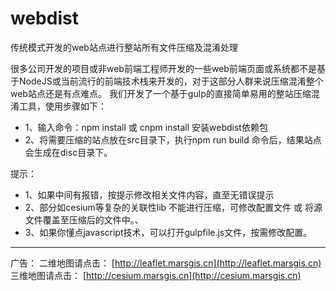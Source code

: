 # webdist
传统模式开发的web站点进行整站所有文件压缩及混淆处理

很多公司开发的项目或非web前端工程师开发的一些web前端页面或系统都不是基于NodeJS或当前流行的前端技术栈来开发的，对于这部分人群来说压缩混淆整个web站点还是有点难点。
我们开发了一个基于gulp的直接简单易用的整站压缩混淆工具，使用步骤如下：

- 1、输入命令：npm install 或 cnpm install   安装webdist依赖包
- 2、将需要压缩的站点放在src目录下，执行npm  run  build 命令后，结果站点会生成在disc目录下。

提示：
- 1、如果中间有报错，按提示修改相关文件内容，直至无错误提示
- 2、部分如cesium等复杂的关联性lib 不能进行压缩，可修改配置文件 或 将源文件覆盖至压缩后的文件中。、
- 3、如果你懂点javascript技术，可以打开gulpfile.js文件，按需修改配置。



---------------------------
广告：
二维地图请点击： [http://leaflet.marsgis.cn](http://leaflet.marsgis.cn)
三维地图请点击： [http://cesium.marsgis.cn](http://cesium.marsgis.cn)